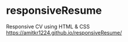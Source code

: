 # responsiveResume
Responsive CV using HTML &amp; CSS
https://amitkr1224.github.io/responsiveResume/
